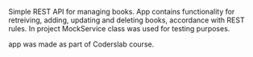 Simple REST API for managing books. App contains functionality for retreiving, adding, updating and deleting books, accordance with REST rules. In project MockService class was used for testing purposes. 

app was made as part of Coderslab course. 
